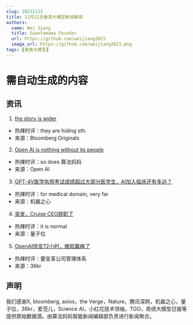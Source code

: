 ```yaml
---
slug: 20231121
title: 11月21日垂类大模型新闻解读
authors:
  name: Wei Jiang
  title: Suanfamama Founder
  url: https://github.com/weijiang2023
  image_url: https://github.com/weijiang2023.png
tags: [垂类大模型]
---
```


# 需自动生成的内容
## 资讯

1. [the story is wider](https://twitter.com/emilychangtv/status/1726835093325721684)
* 热辣时评：they are hiding sth.
* 来源：Bloomberg Originals

2. [Open AI is nothing without its people](https://twitter.com/jiangelaa/status/1726547873935016404)
* 热辣时评：so does 算法妈妈
* 来源：Open AI

3. [GPT-4V医学执照考试成绩超过大部分医学生，AI加入临床还有多远？](https://mp.weixin.qq.com/s/Nw6AaFJ_1XWlGYkw-MYFbA)
* 热辣时评：for medical domain, very far
* 来源：机器之心

4. [突发，Cruise CEO辞职了](https://mp.weixin.qq.com/s/-of8yTpcaubTnONL_xaSPQ)
* 热辣时评：it is normal
* 来源：量子位

5. [OpenAI惊变72小时，微软赢麻了](https://mp.weixin.qq.com/s/kYPJBP7nomPRLFAipjplMQ)
* 热辣时评：要变革公司管理体系
* 来源：36kr

## 声明

我们感谢X, bloomberg, axios，the Verge，Nature，腾讯深网，机器之心，量子位，36kr，爱范儿，Science AI，小红花技术领袖，TGO，奇绩大模型日报等提供原始数据源。由算法妈妈智能新闻编辑部负责进行新闻聚合。